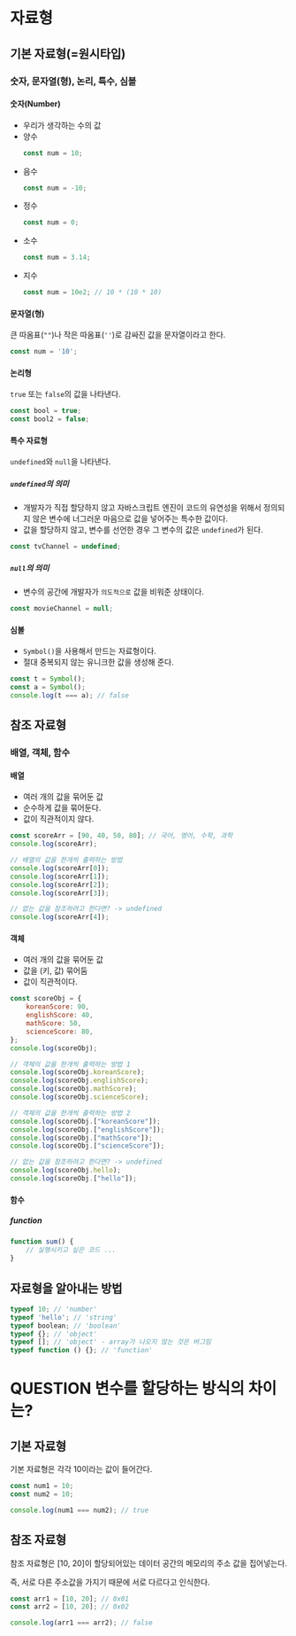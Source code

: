 # 자료형

## 기본 자료형(=원시타입)

### 숫자, 문자열(형), 논리, 특수, 심볼

#### 숫자(Number)

- 우리가 생각하는 수의 값
- 양수
  ```js
  const num = 10;
  ```
- 음수
  ```js
  const num = -10;
  ```
- 정수
  ```js
  const num = 0;
  ```
- 소수
  ```js
  const num = 3.14;
  ```
- 지수
  ```js
  const num = 10e2; // 10 * (10 * 10)
  ```

#### 문자열(형)

큰 따옴표(`""`)나 작은 따옴표(`''`)로 감싸진 값을 문자열이라고 한다.

```js
const num = '10';
```

#### 논리형

`true` 또는 `false`의 값을 나타낸다.

```js
const bool = true;
const bool2 = false;
```

#### 특수 자료형

`undefined`와 `null`을 나타낸다.

##### `undefined`의 의미

- 개발자가 직접 할당하지 않고 자바스크립트 엔진이 코드의 유연성을 위해서 정의되지 않은 변수에 너그러운 마음으로 값을 넣어주는 특수한 값이다.
- 값을 할당하지 않고, 변수를 선언한 경우 그 변수의 값은 `undefined`가 된다.

```js
const tvChannel = undefined;
```

##### `null`의 의미

- 변수의 공간에 개발자가 `의도적으로` 값을 비워준 상태이다.

```js
const movieChannel = null;
```

#### 심볼

- `Symbol()`을 사용해서 만드는 자료형이다.
- 절대 중복되지 않는 유니크한 값을 생성해 준다.

```js
const t = Symbol();
const a = Symbol();
console.log(t === a); // false
```

## 참조 자료형

### 배열, 객체, 함수

#### 배열

- 여러 개의 값을 묶어둔 값
- 순수하게 값을 묶어둔다.
- 값이 직관적이지 않다.

```js
const scoreArr = [90, 40, 50, 80]; // 국어, 영어, 수학, 과학
console.log(scoreArr);

// 배열의 값을 한개씩 출력하는 방법
console.log(scoreArr[0]);
console.log(scoreArr[1]);
console.log(scoreArr[2]);
console.log(scoreArr[3]);

// 없는 값을 참조하려고 한다면? -> undefined
console.log(scoreArr[4]);
```

#### 객체

- 여러 개의 값을 묶어둔 값
- 값을 (키, 값) 묶어둠
- 값이 직관적이다.

```js
const scoreObj = {
	koreanScore: 90,
	englishScore: 40,
	mathScore: 50,
	scienceScore: 80,
};
console.log(scoreObj);

// 객체의 값을 한개씩 출력하는 방법 1
console.log(scoreObj.koreanScore);
console.log(scoreObj.englishScore);
console.log(scoreObj.mathScore);
console.log(scoreObj.scienceScore);

// 객체의 값을 한개씩 출력하는 방법 2
console.log(scoreObj.["koreanScore"]);
console.log(scoreObj.["englishScore"]);
console.log(scoreObj.["mathScore"]);
console.log(scoreObj.["scienceScore"]);

// 없는 값을 참조하려고 한다면? -> undefined
console.log(scoreObj.hello);
console.log(scoreObj.["hello"]);
```

#### 함수

##### function

```js
function sum() {
	// 실행시키고 싶은 코드 ...
}
```

## 자료형을 알아내는 방법

```js
typeof 10; // 'number'
typeof 'hello'; // 'string'
typeof boolean; // 'boolean'
typeof {}; // 'object'
typeof []; // 'object' - array가 나오지 않는 것은 버그임
typeof function () {}; // 'function'
```

# QUESTION 변수를 할당하는 방식의 차이는?

## 기본 자료형

기본 자료형은 각각 10이라는 값이 들어간다.

```js
const num1 = 10;
const num2 = 10;

console.log(num1 === num2); // true
```

## 참조 자료형

참조 자료형은 [10, 20]이 할당되어있는 데이터 공간의 메모리의 주소 값을 집어넣는다.

즉, 서로 다른 주소값을 가지기 때문에 서로 다르다고 인식한다.

```js
const arr1 = [10, 20]; // 0x01
const arr2 = [10, 20]; // 0x02

console.log(arr1 === arr2); // false
```
